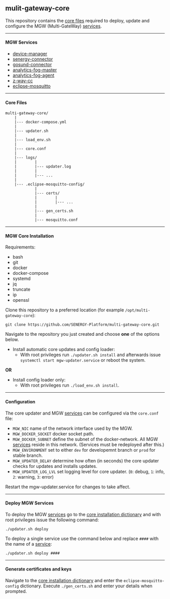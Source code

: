 ## mulit-gateway-core

This repository contains the [core files](#core-files) required to deploy, update and configure the MGW (Multi-GateWay) [services](#mgw-services).

---

#### MGW Services

- [device-manager](https://github.com/SENERGY-Platform/device-management-service)
- [senergy-connector](https://github.com/SENERGY-Platform/senergy-connector)
- [gosund-connector](https://github.com/SENERGY-Platform/gosund-connector)
- [analytics-fog-master](https://github.com/SENERGY-Platform/analytics-fog-master)
- [analytics-fog-agent](https://github.com/SENERGY-Platform/analytics-fog-agent)
- [z-way-cc](https://github.com/SENERGY-Platform/zway-connector)
- [eclipse-mosquitto](https://mosquitto.org/)

---


#### Core Files

    multi-gateway-core/
        |
        |--- docker-compose.yml
        |
        |--- updater.sh
        |
        |--- load_env.sh
        |
        |--- core.conf
        |
        |--- logs/
        |        |
        |        |--- updater.log
        |        |
        |        |--- ...
        |
        |--- .eclipse-mosquitto-config/
                 |
                 |--- certs/
                 |        |
                 |        |--- ...
                 |
                 |--- gen_certs.sh
                 |
                 |--- mosquitto.conf

---

#### MGW Core Installation

Requirements:
 - bash
 - git
 - docker
 - docker-compose
 - systemd
 - jq
 - truncate
 - ip
 - openssl

Clone this repository to a preferred location (for example `/opt/multi-gateway-core`):

    git clone https://github.com/SENERGY-Platform/multi-gateway-core.git

Navigate to the repository you just created and choose **one** of the options below.

 - Install automatic core updates and config loader:
	 - With root privileges run `./updater.sh install` and afterwards issue `systemctl start mgw-updater.service` or reboot the system.

**OR**

 - Install config loader only:
	 - With root privileges run `./load_env.sh install`.

---

#### Configuration

The core updater and MGW [services](#mgw-services) can be configured via the `core.conf` file:

 - `MGW_NIC` name of the network interface used by the MGW.
 - `MGW_DOCKER_SOCKET` docker socket path.
 - `MGW_DOCKER_SUBNET` define the subnet of the docker-network. All MGW [services](#mgw-services) reside in this network. (Services must be redeployed after this.)
 - `MGW_ENVIRONMENT` set to either `dev` for developemnt branch or `prod` for stable branch.
 - `MGW_UPDATER_DELAY` determine how often (in seconds) the core updater checks for updates and installs updates.
 - `MGW_UPDATER_LOG_LVL` set logging level for core updater. (`0`: debug, `1`: info, `2`: warning, `3`: error)

Restart the mgw-updater.service for changes to take affect.

---

#### Deploy MGW Services

To deploy the MGW [services](#mgw-services) go to the [core installation dictionary](#mgw-core-installation) and with root privileges issue the following command:

    ./updater.sh deploy

To deploy a single service use the command below and replace `####` with the name of a [service](#mgw-services):

    ./updater.sh deploy ####

---

#### Generate certificates and keys

Navigate to the [core installation dictionary](#mgw-core-installation) and enter the `eclipse-mosquitto-config` dictionary. Execute `./gen_certs.sh` and enter your details when prompted.

